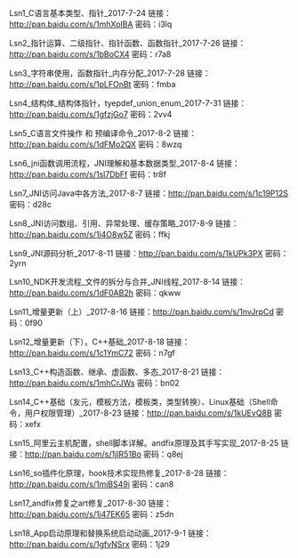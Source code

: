 Lsn1_C语言基本类型、指针_2017-7-24
链接：http://pan.baidu.com/s/1mhXoIBA 密码：i3lq

Lsn2_指针运算、二级指针、指针函数、函数指针_2017-7-26
链接：http://pan.baidu.com/s/1bBoCX4 密码：r7a8

Lsn3_字符串使用，函数指针_内存分配_2017-7-28
链接：http://pan.baidu.com/s/1pLFOnBt 密码：fmba

Lsn4_结构体_结构体指针，tyepdef_union_enum_2017-7-31
链接：http://pan.baidu.com/s/1gfzjGo7 密码：2vv4

Lsn5_C语言文件操作 和 预编译命令_2017-8-2
链接：http://pan.baidu.com/s/1dFMo2QX 密码：8wzq

Lsn6_jni函数调用流程，JNI理解和基本数据类型_2017-8-4
链接：http://pan.baidu.com/s/1sl7DbFf 密码：tr8f

Lsn7_JNI访问Java中各方法_2017-8-7
链接：http://pan.baidu.com/s/1c19P12S 密码：d28c

Lsn8_JNI访问数组、引用、异常处理、缓存策略_2017-8-9
链接：http://pan.baidu.com/s/1i4O8w5Z 密码：ffkj

Lsn9_JNI源码分析_2017-8-11
链接：http://pan.baidu.com/s/1kUPk3PX 密码：2yrn

Lsn10_NDK开发流程_文件的拆分与合并_JNI线程_2017-8-14
链接：http://pan.baidu.com/s/1dF0AB2h 密码：qkww

Lsn11_增量更新（上）_2017-8-16
链接：http://pan.baidu.com/s/1nvJrpCd 密码：0f90

Lsn12_增量更新（下），C++基础_2017-8-18
链接：http://pan.baidu.com/s/1c1YmC72 密码：n7gf

Lsn13_C++构造函数、继承、虚函数、多态_2017-8-21
链接：http://pan.baidu.com/s/1mhCrJWs 密码：bn02

Lsn14_C++基础（友元，模板方法，模板类，类型转换）、Linux基础（Shell命令，用户权限管理）_2017-8-23
链接：http://pan.baidu.com/s/1kUEvQ8B 密码：xefx

Lsn15_阿里云主机配置，shell脚本详解。andfix原理及其手写实现_2017-8-25
链接：http://pan.baidu.com/s/1jIR51Bo 密码：q8ej

Lsn16_so插件化原理，hook技术实现热修复_2017-8-28
链接：http://pan.baidu.com/s/1miBS49i 密码：can8

Lsn17_andfix修复之art修复_2017-8-30
链接：http://pan.baidu.com/s/1i47EK65 密码：z5dn

Lsn18_App启动原理和替换系统启动动画_2017-9-1
链接：http://pan.baidu.com/s/1gfvNSrx 密码：1j29


